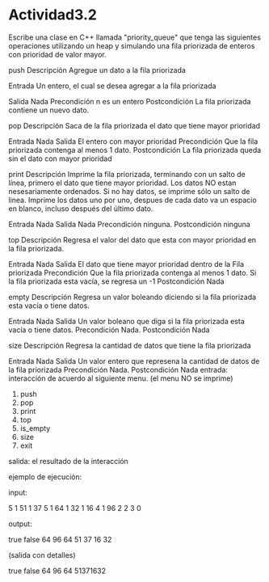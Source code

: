 # Actividad3.2
Escribe una clase en C++ llamada "priority_queue" que tenga las siguientes operaciones utilizando un heap y simulando una fila priorizada de enteros con prioridad de valor mayor.

 

push	Descripción	
Agregue un dato a la fila priorizada

Entrada	
Un entero, el cual se desea agregar a la fila priorizada

Salida	Nada
Precondición	n es un entero
Postcondición	La fila priorizada contiene un nuevo dato.
 

pop	Descripción	
Saca de la fila priorizada el dato que tiene mayor prioridad

Entrada	Nada
Salida	El entero con mayor prioridad
Precondición	Que la fila priorizada contenga al menos 1 dato.
Postcondición	La fila priorizada queda sin el dato con mayor prioridad
 

print	Descripción	
Imprime la fila priorizada, terminando con un salto de línea, primero el dato que tiene mayor prioridad. Los datos NO estan nesesariamente ordenados. Si no hay datos, se imprime sólo un salto de linea. Imprime los datos uno por uno, despues de cada dato va un espacio en blanco, incluso después del último dato.

Entrada	Nada
Salida	Nada
Precondición	ninguna. 
Postcondición	ninguna
 

top	Descripción	
Regresa el valor del dato que esta con mayor prioridad en la fila priorizada.

Entrada	Nada
Salida	El dato que tiene mayor prioridad dentro de la Fila priorizada
Precondición	Que la fila priorizada contenga al menos 1 dato. Si la fila priorizada esta vacía, se regresa un -1
Postcondición	Nada

empty	Descripción	
Regresa un valor boleando diciendo si la fila priorizada esta vacía o tiene datos.

Entrada	Nada
Salida	Un valor boleano que diga si la fila priorizada esta vacía o tiene datos.
Precondición	Nada.
Postcondición	Nada

size	Descripción	
Regresa la cantidad de datos que tiene la fila priorizada

Entrada	Nada
Salida	Un valor entero que represena la cantidad de datos de la fila priorizada
Precondición	Nada.
Postcondición	Nada
entrada:
interacción de acuerdo al siguiente menu. (el menu NO se imprime)

1. push
2. pop
3. print
4. top
5. is_empty
6. size
0. exit

salida:
el resultado de la interacción

ejemplo de ejecución:

input:

5
1
51
1
37
5
1
64
1
32
1
16
4
1
96
2
2
3
0

output:

true
false
64
96
64
51 37 16 32

 

(salida con detalles)

true<no hay espacio aqui><salto de linea>
false<no hay espacio aqui><salto de linea>
64<no hay espacio aqui><salto de linea>
96<no hay espacio aqui><salto de linea>
64<no hay espacio aqui><salto de linea>
51<espacio>37<espacio>16<espacio>32<espacio><salto de linea>
